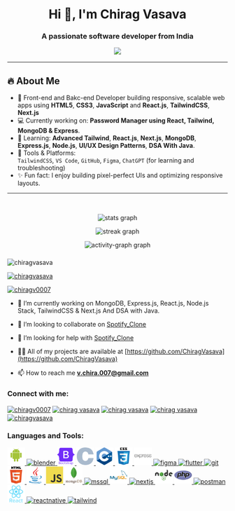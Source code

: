 <h1 align="center">Hi 👋, I'm Chirag Vasava</h1>
<h3 align="center">A passionate software developer from India</h3>

<p align="center">
  <img src="https://camo.githubusercontent.com/7cab7453b50c32be4c3605a42cb5e509644666999796555e759d06a9facf6b4a/68747470733a2f2f63646e2e6472696262626c652e636f6d2f75736572732f323133313939332f73637265656e73686f74732f343934383733362f74686f75676874776f726b732d6769665f6472696262626c652e676966" height="200" />
</p>

---
## 🔥 About Me

- 🎯 Front-end and Bakc-end Developer building responsive, scalable web apps using **HTML5**, **CSS3**,  **JavaScript** and **React.js**, **TailwindCSS**, **Next.js** 
- 💻 Currently working on: **Password Manager using React, Tailwind, MongoDB & Express**.
- 🧠 Learning: **Advanced Tailwind**, **React.js**, **Next.js**, **MongoDB**, **Express.js**, **Node.js**, **UI/UX Design Patterns**, **DSA With Java**.
- 🚀 Tools & Platforms:  
  `TailwindCSS`, `VS Code`, `GitHub`, `Figma`, `ChatGPT` (for learning and troubleshooting)
- ✨ Fun fact: I enjoy building pixel-perfect UIs and optimizing responsive layouts.

---

<div align="center"><br>
  
  <img align="center" src="https://github-readme-stats.vercel.app/api?username=chiragvasava&hide_title=false&hide_rank=false&show_icons=false&include_all_commits=true&count_private=true&disable_animations=false&theme=react&locale=en&hide_border=false" height="150" alt="stats graph"  /><br>
  
  <img src="https://streak-stats.demolab.com?user=chiragvasava&locale=en&mode=daily&theme=react&hide_border=false&border_radius=5&date_format=M%20j%5B,%20Y%5D" height="150" alt="streak graph"  /><br>

  <!-- <img src="https://github-readme-stats.vercel.app/api/top-langs?username=chiragvasava&locale=en&hide_title=false&layout=compact&card_width=320&langs_count=5&theme=react&hide_border=false" height="150" alt="languages graph"/><br> -->
  
  <img src="https://github-readme-activity-graph.vercel.app/graph?username=chiragvasava&hide_border=false&theme=react" height="150" alt="activity-graph graph"  /><br>
</div>

###

<p align="left"> <img src="https://komarev.com/ghpvc/?username=chiragvasava&label=Profile%20views&color=0e75b6&style=flat" alt="chiragvasava" /> </p>

<p align="left"> <a href="https://github.com/ryo-ma/github-profile-trophy"><img src="https://github-profile-trophy.vercel.app/?username=chiragvasava" alt="chiragvasava" /></a> </p>

<p align="left"> <a href="https://twitter.com/chiragv0007" target="blank"><img src="https://img.shields.io/twitter/follow/chiragv0007?logo=twitter&style=for-the-badge" alt="chiragv0007" /></a> </p>

- 🔭 I’m currently working on MongoDB, Express.js, React.js, Node.js Stack, TailwindCSS & Next.js And DSA with Java.

- 👯 I’m looking to collaborate on [Spotify_Clone](https://github.com/ChiragVasava/Spotify_Clonne.git)

- 🤝 I’m looking for help with [Spotify_Clone](https://github.com/ChiragVasava/Spotify_Clonne.git)

- 👨‍💻 All of my projects are available at [https://github.com/ChiragVasava](https://github.com/ChiragVasava)

- 📫 How to reach me **v.chira.007@gmail.com**

<h3 align="left">Connect with me:</h3>
<p align="left">
<a href="https://x.com/chiragv0007" target="blank"><img align="center" src="https://raw.githubusercontent.com/rahuldkjain/github-profile-readme-generator/master/src/images/icons/Social/twitter.svg" alt="chiragv0007" height="30" width="40" /></a>
<a href="https://www.linkedin.com/in/chirag-vasava-050784273/" target="blank"><img align="center" src="https://raw.githubusercontent.com/rahuldkjain/github-profile-readme-generator/master/src/images/icons/Social/linked-in-alt.svg" alt="chirag vasava" height="30" width="40" /></a>
<a href="https://fb.com/chirag vasava" target="blank"><img align="center" src="https://raw.githubusercontent.com/rahuldkjain/github-profile-readme-generator/master/src/images/icons/Social/facebook.svg" alt="chirag vasava" height="30" width="40" /></a>
<a href="https://www.instagram.com/ll.c_h_i_r_a_g_007.ll?utm_source=ig_web_button_share_sheet&igsh=ZDNlZDc0MzIxNw==" target="blank"><img align="center" src="https://raw.githubusercontent.com/rahuldkjain/github-profile-readme-generator/master/src/images/icons/Social/instagram.svg" alt="chirag vasava" height="30" width="40" /></a>
<a href="https://leetcode.com/ChiragVasava/" target="blank"><img align="center" src="https://raw.githubusercontent.com/rahuldkjain/github-profile-readme-generator/master/src/images/icons/Social/leet-code.svg" alt="chiragvasava" height="30" width="40" /></a>
</p>

<h3 align="left">Languages and Tools:</h3>
<p align="left"> <a href="https://developer.android.com" target="_blank" rel="noreferrer"> 
  <img src="https://raw.githubusercontent.com/devicons/devicon/master/icons/android/android-original-wordmark.svg" alt="android" width="40" height="40"/> </a> <a href="https://www.blender.org/" target="_blank" rel="noreferrer"> 
  <img src="https://download.blender.org/branding/community/blender_community_badge_white.svg" alt="blender" width="40" height="40"/> </a> <a href="https://getbootstrap.com" target="_blank" rel="noreferrer"> 
  <img src="https://raw.githubusercontent.com/devicons/devicon/master/icons/bootstrap/bootstrap-plain-wordmark.svg" alt="bootstrap" width="40" height="40"/> </a> <a href="https://www.cprogramming.com/" target="_blank" rel="noreferrer"> 
  <img src="https://raw.githubusercontent.com/devicons/devicon/master/icons/c/c-original.svg" alt="c" width="40" height="40"/> </a> <a href="https://www.w3schools.com/cpp/" target="_blank" rel="noreferrer">
  <img src="https://raw.githubusercontent.com/devicons/devicon/master/icons/cplusplus/cplusplus-original.svg" alt="cplusplus" width="40" height="40"/> </a> <a href="https://www.w3schools.com/css/" target="_blank" rel="noreferrer"> 
  <img src="https://raw.githubusercontent.com/devicons/devicon/master/icons/css3/css3-original-wordmark.svg" alt="css3" width="40" height="40"/> </a> <a href="https://expressjs.com" target="_blank" rel="noreferrer"> 
  <img src="https://raw.githubusercontent.com/devicons/devicon/master/icons/express/express-original-wordmark.svg" alt="express" width="40" height="40"/> </a> <a href="https://www.figma.com/" target="_blank" rel="noreferrer"> 
  <img src="https://www.vectorlogo.zone/logos/figma/figma-icon.svg" alt="figma" width="40" height="40"/> </a> <a href="https://flutter.dev" target="_blank" rel="noreferrer"> 
  <img src="https://www.vectorlogo.zone/logos/flutterio/flutterio-icon.svg" alt="flutter" width="40" height="40"/> </a> <a href="https://git-scm.com/" target="_blank" rel="noreferrer">
  <img src="https://www.vectorlogo.zone/logos/git-scm/git-scm-icon.svg" alt="git" width="40" height="40"/> </a> <a href="https://www.w3.org/html/" target="_blank" rel="noreferrer"> 
  <img src="https://raw.githubusercontent.com/devicons/devicon/master/icons/html5/html5-original-wordmark.svg" alt="html5" width="40" height="40"/> </a> <a href="https://www.java.com" target="_blank" rel="noreferrer"> 
  <img src="https://raw.githubusercontent.com/devicons/devicon/master/icons/java/java-original.svg" alt="java" width="40" height="40"/> </a> <a href="https://developer.mozilla.org/en-US/docs/Web/JavaScript" target="_blank" rel="noreferrer"> 
  <img src="https://raw.githubusercontent.com/devicons/devicon/master/icons/javascript/javascript-original.svg" alt="javascript" width="40" height="40"/> </a> <a href="https://www.mongodb.com/" target="_blank" rel="noreferrer"> 
  <img src="https://raw.githubusercontent.com/devicons/devicon/master/icons/mongodb/mongodb-original-wordmark.svg" alt="mongodb" width="40" height="40"/> </a> <a href="https://www.microsoft.com/en-us/sql-server" target="_blank" rel="noreferrer"> 
  <img src="https://www.svgrepo.com/show/303229/microsoft-sql-server-logo.svg" alt="mssql" width="40" height="40"/> </a> <a href="https://www.mysql.com/" target="_blank" rel="noreferrer"> 
  <img src="https://raw.githubusercontent.com/devicons/devicon/master/icons/mysql/mysql-original-wordmark.svg" alt="mysql" width="40" height="40"/> </a> <a href="https://nextjs.org/" target="_blank" rel="noreferrer"> 
  <img src="https://cdn.worldvectorlogo.com/logos/nextjs-2.svg" alt="nextjs" width="40" height="40"/> </a> <a href="https://nodejs.org" target="_blank" rel="noreferrer"> 
  <img src="https://raw.githubusercontent.com/devicons/devicon/master/icons/nodejs/nodejs-original-wordmark.svg" alt="nodejs" width="40" height="40"/> </a> <a href="https://www.php.net" target="_blank" rel="noreferrer"> 
  <img src="https://raw.githubusercontent.com/devicons/devicon/master/icons/php/php-original.svg" alt="php" width="40" height="40"/> </a> <a href="https://postman.com" target="_blank" rel="noreferrer"> <img src="https://www.vectorlogo.zone/logos/getpostman/getpostman-icon.svg" alt="postman" width="40" height="40"/> </a> <a href="https://reactjs.org/" target="_blank" rel="noreferrer"> 
  <img src="https://raw.githubusercontent.com/devicons/devicon/master/icons/react/react-original-wordmark.svg" alt="react" width="40" height="40"/> </a> <a href="https://reactnative.dev/" target="_blank" rel="noreferrer"> 
  <img src="https://reactnative.dev/img/header_logo.svg" alt="reactnative" width="40" height="40"/> </a> <a href="https://tailwindcss.com/" target="_blank" rel="noreferrer"> <img src="https://www.vectorlogo.zone/logos/tailwindcss/tailwindcss-icon.svg" alt="tailwind" width="40" height="40"/> </a> </p>
